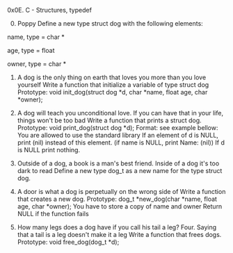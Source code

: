 0x0E. C - Structures, typedef


0. Poppy
Define a new type struct dog with the following elements:

name, type = char *

age, type = float

owner, type = char *


1. A dog is the only thing on earth that loves you more than you love yourself
Write a function that initialize a variable of type struct dog
Prototype: void init_dog(struct dog *d, char *name, float age, char *owner);


2. A dog will teach you unconditional love. If you can have that in your life, things won't be too bad
Write a function that prints a struct dog.
Prototype: void print_dog(struct dog *d);
Format: see example bellow:
You are allowed to use the standard library
If an element of d is NULL, print (nil) instead of this element. (if name is NULL, print Name: (nil))
If d is NULL print nothing.


3. Outside of a dog, a book is a man's best friend. Inside of a dog it's too dark to read
Define a new type dog_t as a new name for the type struct dog.


4. A door is what a dog is perpetually on the wrong side of
Write a function that creates a new dog.
Prototype: dog_t *new_dog(char *name, float age, char *owner);
You have to store a copy of name and owner
Return NULL if the function fails


5. How many legs does a dog have if you call his tail a leg? Four. Saying that a tail is a leg doesn't make it a leg
Write a function that frees dogs.
Prototype: void free_dog(dog_t *d);
